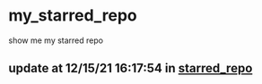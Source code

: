 # my_starred_repo
show me my starred repo

update at 12/15/21 16:17:54 in [starred_repo](./index.html)
---

